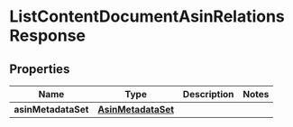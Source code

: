 
# ListContentDocumentAsinRelationsResponse

## Properties
Name | Type | Description | Notes
------------ | ------------- | ------------- | -------------
**asinMetadataSet** | [**AsinMetadataSet**](AsinMetadataSet.md) |  | 



